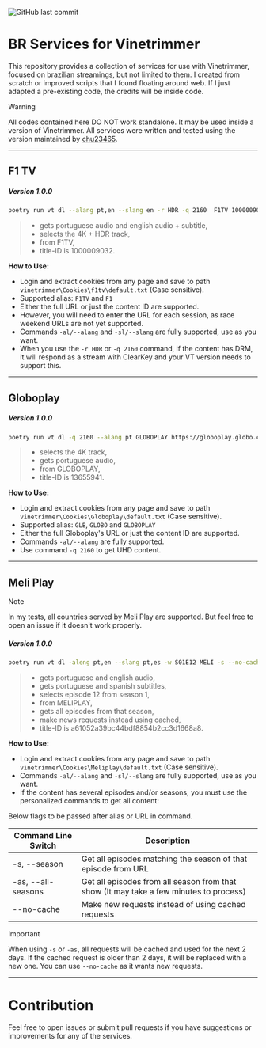 ![GitHub last commit](https://img.shields.io/github/last-commit/limaalef/VT-PR?logo=github)

# BR Services for Vinetrimmer

This repository provides a collection of services for use with Vinetrimmer, focused on brazilian streamings, but not limited to them. I created from scratch or improved scripts that I found floating around web. If I just adapted a pre-existing code, the credits will be inside code.

> [!WARNING]
> All codes contained here DO NOT work standalone.
> It may be used inside a version of Vinetrimmer.
> All services were written and tested using the version maintained by [chu23465](https://github.com/chu23465/VT-PR).

---

## F1 TV
##### Version 1.0.0

```bash
poetry run vt dl --alang pt,en --slang en -r HDR -q 2160  F1TV 1000009032
```

> - gets portuguese audio and english audio + subtitle,
> - selects the 4K + HDR track,
> - from F1TV,
> - title-ID is 1000009032.

**How to Use:**  
- Login and extract cookies from any page and save to path `vinetrimmer\Cookies\f1tv\default.txt` (Case sensitive).
- Supported alias: `F1TV` and `F1`
- Either the full URL or just the content ID are supported.
- However, you will need to enter the URL for each session, as race weekend URLs are not yet supported.
- Commands `-al/--alang` and `-sl/--slang` are fully supported, use as you want.
- When you use the `-r HDR` or `-q 2160` command, if the content has DRM, it will respond as a stream with ClearKey and your VT version needs to support this.

---

## Globoplay
##### Version 1.0.0

```bash
poetry run vt dl -q 2160 --alang pt GLOBOPLAY https://globoplay.globo.com/v/13655941/
```

> - selects the 4K track,
> - gets portuguese audio,
> - from GLOBOPLAY,
> - title-ID is 13655941.

**How to Use:**  
- Login and extract cookies from any page and save to path `vinetrimmer\Cookies\Globoplay\default.txt` (Case sensitive).
- Supported alias: `GLB`, `GLOBO` and `GLOBOPLAY`
- Either the full Globoplay's URL or just the content ID are supported.
- Commands `-al/--alang` are fully supported.
- Use command `-q 2160` to get UHD content.

---

## Meli Play

> [!NOTE]
> In my tests, all countries served by Meli Play are supported. But feel free to open an issue if it doesn't work properly.
##### Version 1.0.0

```bash
poetry run vt dl -aleng pt,en --slang pt,es -w S01E12 MELI -s --no-cache https://play.mercadolivre.com.br/assistir/piloto/a61052a39bc44bdf8854b2cc3d1668a8
```

> - gets portuguese and english audio,
> - gets portuguese and spanish subtitles,
> - selects episode 12 from season 1,
> - from MELIPLAY,
> - gets all episodes from that season,
> - make news requests instead using cached,
> - title-ID is a61052a39bc44bdf8854b2cc3d1668a8.

**How to Use:**  
- Login and extract cookies from any page and save to path `vinetrimmer\Cookies\Meliplay\default.txt` (Case sensitive).
- Commands `-al/--alang` and `-sl/--slang` are fully supported, use as you want.
- If the content has several episodes and/or seasons, you must use the personalized commands to get all content:

Below flags to be passed after alias or URL in command.

|  Command Line Switch                | Description                                    |
|-------------------------------------|------------------------------------------------|
|  -s, --season       | Get all episodes matching the season of that episode from URL  |
|  -as, --all-seasons | Get all episodes from all season from that show (It may take a few minutes to process) |
|  --no-cache         | Make new requests instead of using cached requests             |

> [!IMPORTANT]
> When using `-s` or `-as`, all requests will be cached and used for the next 2 days. If the cached request
> is older than 2 days, it will be replaced with a new one. You can use `--no-cache` as it wants new requests.

---

# Contribution

Feel free to open issues or submit pull requests if you have suggestions or improvements for any of the services.
